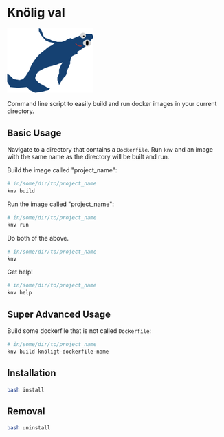 
# Knölig val
<img src="./knv.png" alt="" width="200"/>


Command line script to easily build and run docker images in your current directory.

## Basic Usage
Navigate to a directory that contains a `Dockerfile`. Run `knv` and an image with the same name as the directory will be built and run.

Build the image called "project_name":
```bash
# in/some/dir/to/project_name
knv build
```

Run the image called "project_name":
```bash
# in/some/dir/to/project_name
knv run
```

Do both of the above.
```bash
# in/some/dir/to/project_name
knv
```

Get help!
```bash
# in/some/dir/to/project_name
knv help
```

## Super Advanced Usage
Build some dockerfile that is not called `Dockerfile`:
```bash
# in/some/dir/to/project_name
knv build knöligt-dockerfile-name
```

## Installation
```bash
bash install
```

## Removal
```bash
bash uninstall
```
